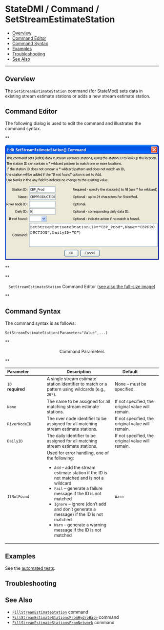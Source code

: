 # StateDMI / Command / SetStreamEstimateStation #

* [Overview](#overview)
* [Command Editor](#command-editor)
* [Command Syntax](#command-syntax)
* [Examples](#examples)
* [Troubleshooting](#troubleshooting)
* [See Also](#see-also)

-------------------------

## Overview ##

The `SetStreamEstimateStation` command (for StateMod)
sets data in existing stream estimate stations or adds a new stream estimate station.

## Command Editor ##

The following dialog is used to edit the command and illustrates the command syntax.

**<p style="text-align: center;">
![SetStreamEstimateStation](SetStreamEstimateStation.png)
</p>**

**<p style="text-align: center;">
`SetStreamEstimateStation` Command Editor (<a href="../SetStreamEstimateStation.png">see also the full-size image</a>)
</p>**

## Command Syntax ##

The command syntax is as follows:

```text
SetStreamEstimateStation(Parameter="Value",...)
```
**<p style="text-align: center;">
Command Parameters
</p>**

| **Parameter**&nbsp;&nbsp;&nbsp;&nbsp;&nbsp;&nbsp;&nbsp;&nbsp;&nbsp;&nbsp;&nbsp;&nbsp; | **Description** | **Default**&nbsp;&nbsp;&nbsp;&nbsp;&nbsp;&nbsp;&nbsp;&nbsp;&nbsp;&nbsp; |
| --------------|-----------------|----------------- |
| `ID`<br>**required** | A single stream estimate station identifier to match or a pattern using wildcards (e.g., `20*`). | None – must be specified. |
| `Name` | The name to be assigned for all matching stream estimate stations. | If not specified, the original value will remain. |
| `RiverNodeID` | The river node identifier to be assigned for all matching stream estimate stations. | If not specified, the original value will remain. |
| `DailyID` | The daily identifier to be assigned for all matching stream estimate stations. | If not specified, the original value will remain. |
| `IfNotFound` | Used for error handling, one of the following:<ul><li>`Add` – add the stream estimate station if the ID is not matched and is not a wildcard</li><li>`Fail` – generate a failure message if the ID is not matched</li><li>`Ignore` – ignore (don’t add and don’t generate a message) if the ID is not matched</li><li>`Warn` – generate a warning message if the ID is not matched</li></ul> | `Warn` |

## Examples ##

See the [automated tests](https://github.com/OpenCDSS/cdss-app-statedmi-test/tree/master/test/regression/commands/SetStreamEstimateStation).

## Troubleshooting ##

## See Also ##

* [`FillStreamEstimateStation`](../FillStreamEstimateStation/FillStreamEstimateStation.md) command
* [`FillStreamEstimateStationsFromHydroBase`](../FillStreamEstimateStationsFromHydroBase/FillStreamEstimateStationsFromHydroBase.md) command
* [`FillStreamEstimateStationsFromNetwork`](../FillStreamEstimateStationsFromNetwork/FillStreamEstimateStationsFromNetwork.md) command
